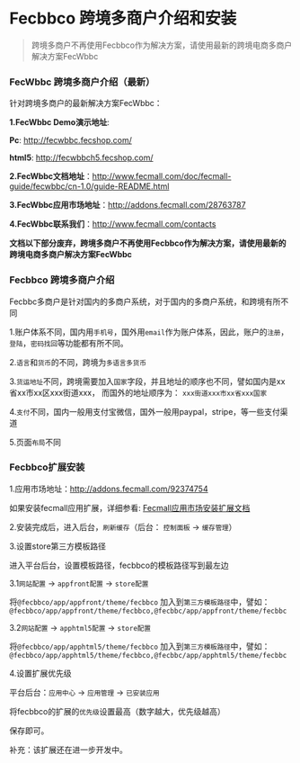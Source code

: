 Fecbbco 跨境多商户介绍和安装
==================

> 跨境多商户不再使用Fecbbco作为解决方案，请使用最新的跨境电商多商户解决方案FecWbbc


### FecWbbc 跨境多商户介绍（最新）

针对跨境多商户的最新解决方案FecWbbc：

**1.FecWbbc Demo演示地址**:

**Pc**: http://fecwbbc.fecshop.com/

**html5**: http://fecwbbch5.fecshop.com/

**2.FecWbbc文档地址**：http://www.fecmall.com/doc/fecmall-guide/fecwbbc/cn-1.0/guide-README.html

**3.FecWbbc应用市场地址**：http://addons.fecmall.com/28763787

**4.FecWbbc联系我们**：http://www.fecmall.com/contacts



**文档以下部分废弃，跨境多商户不再使用Fecbbco作为解决方案，请使用最新的跨境电商多商户解决方案FecWbbc**


### Fecbbco 跨境多商户介绍

Fecbbc多商户是针对国内的多商户系统，对于国内的多商户系统，和跨境有所不同

1.账户体系不同，国内用`手机号`，国外用`email`作为账户体系，因此，账户的`注册`，`登陆`，`密码找回`等功能都有所不同。

2.`语言`和`货币`的不同，跨境为`多语言多货币`

3.`货运地址`不同，跨境需要加入`国家`字段，并且地址的顺序也不同，譬如国内是xx省xx市xx区xxx街道xxx，
而国外的地址顺序为：  `xxx街道xxx市xx省xxx国家`

4.`支付`不同，国内一般用支付宝微信，国外一般用paypal，stripe，等一些支付渠道

5.页面`布局`不同


### Fecbbco扩展安装


1.应用市场地址：http://addons.fecmall.com/92374754

如果安装fecmall应用扩展，详细参看: [Fecmall应用市场安装扩展文档](http://www.fecmall.com/doc/fecshop-guide/addons/cn-2.0/guide-fecmall-addons-install.html)

2.安装完成后，进入后台，`刷新缓存`（后台： `控制面板` -> `缓存管理`）

3.设置store第三方模板路径

进入平台后台，设置模板路径，fecbbco的模板路径写到最左边

3.1`网站配置` -> `appfront配置` ->  `store配置`

将`@fecbbco/app/appfront/theme/fecbbco` 加入到`第三方模板路径`中，譬如：
`@fecbbco/app/appfront/theme/fecbbco,@fecbbc/app/appfront/theme/fecbbc`


3.2`网站配置` -> `apphtml5配置` ->  `store配置`

将`@fecbbco/app/apphtml5/theme/fecbbco` 加入到`第三方模板路径`中，譬如：
`@fecbbco/app/apphtml5/theme/fecbbco,@fecbbc/app/apphtml5/theme/fecbbc`


4.设置扩展优先级

平台后台：`应用中心` -> `应用管理` -> `已安装应用`

将fecbbco的扩展的`优先级`设置最高（数字越大，优先级越高）

保存即可。


补充：该扩展还在进一步开发中。
















